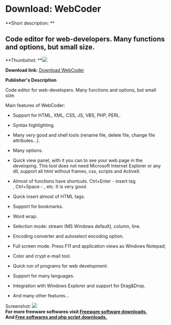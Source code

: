# Download: WebCoder

**Short description: **

## Code editor for web-developers. Many functions and options, but small size.

  
**Thumbshot: **![](http://www.freewarefiles.com/screenshot/webcoder_md.gif)   
  
**Download link:** [Download WebCoder](http://freesoftwares.boysofts.com/WebCoder_program_8630.html)  
  

**Publisher's Description**  
  

Code editor for web-developers. Many functions and options, but small size.

Main features of WebCoder:

  * Support for HTML, XML, CSS, JS, VBS, PHP, PERL. 
  * Syntax highlighting. 
  * Many very good and shell tools (rename file, delete file, change file attributes...). 
  * Many options. 
  * Quick view panel, with it you can to see your web page in the developing. This tool does not need Microsoft Internet Explorer or any dll, support all html without frames, css, scripts and ActiveX. 
  * Almost of functions have shortcuts. Ctrl+Enter - insert tag   
, Ctrl+Space - , etc. It is very good.

  * Quick insert almost of HTML tags. 
  * Support for bookmarks. 
  * Word wrap. 
  * Selection mode: stream (MS Windows default), column, line. 
  * Encoding converter and autoselect encoding option. 
  * Full screen mode. Press F11 and application views as Windows Notepad; 
  * Color and crypt e-mail tool. 
  * Quick run of programs for web development. 
  * Support for many languages. 
  * Integration with Windows Explorer and support for Drag&Drop. 
  * And many other features... 

  
  
Screenshot: ![](http://www.freewarefiles.com/screenshot/webcoder.gif)  
**For more freeware softwares visit [Freeware software downloads.](http://freesoftwares.boysofts.com/)**   
**And [Free softwares and php script downloads.](http://www.boysofts.com/)**


